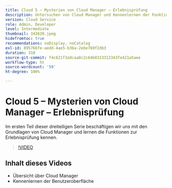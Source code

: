 ```yaml
---
title: Cloud 5 – Mysterien von Cloud Manager – Erlebnisprüfung
description: Untersuchen von Cloud Manager und Kennenlernen der Funktion „Erlebnisprüfung“
version: Cloud Service
role: Admin, Developer
level: Intermediate
thumbnail: 343620.jpeg
hidefromtoc: true
recommendations: noDisplay, noCatalog
exl-id: 895766fe-aedd-4ae5-b3ba-2ebe769f2db3
duration: 310
source-git-commit: f4c621f3a9caa8c2c64b8323312343fe421a5aee
workflow-type: ht
source-wordcount: '59'
ht-degree: 100%

---
```


# Cloud 5 – Mysterien von Cloud Manager – Erlebnisprüfung

Im ersten Teil dieser dreiteiligen Serie beschäftigen wir uns mit den Grundlagen von Cloud Manager und lernen die Funktionen zur Erlebnisprüfung kennen.

>[!VIDEO](https://video.tv.adobe.com/v/343620?quality=12&learn=on)

## Inhalt dieses Videos

+ Übersicht über Cloud Manager
+ Kennenlernen der Benutzeroberfläche
